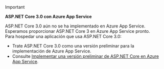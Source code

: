 <!-- 
> [!IMPORTANT]
> **ASP.NET Core preview releases with Azure App Service**
>
> ASP.NET Core preview releases aren't deployed to Azure App Service by default. To host an app that uses an ASP.NET Core preview release, see [Deploy ASP.NET Core preview release to Azure App Service](xref:host-and-deploy/azure-apps/index#deploy-aspnet-core-preview-release-to-azure-app-service).
-->
> [!IMPORTANT]
> **ASP.NET Core 3.0 con Azure App Service**
>
> ASP.NET Core 3.0 aún no se ha implementado en Azure App Service. Esperamos proporcionar ASP.NET Core 3 en Azure App Service pronto. Para hospedar una aplicación que usa ASP.NET Core 3.0:

* Trate ASP.NET Core 3.0 como una versión preliminar para la implementación de Azure App Service.
* Consulte [Implementar una versión preliminar de ASP.NET Core en Azure App Service](xref:host-and-deploy/azure-apps/index#deploy-aspnet-core-preview-release-to-azure-app-service).
